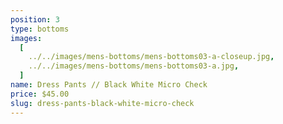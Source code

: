 ```yaml
---
position: 3
type: bottoms
images:
  [
    ../../images/mens-bottoms/mens-bottoms03-a-closeup.jpg,
    ../../images/mens-bottoms/mens-bottoms03-a.jpg,
  ]
name: Dress Pants // Black White Micro Check
price: $45.00
slug: dress-pants-black-white-micro-check
---
```

